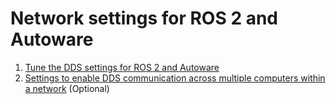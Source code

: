 # Network settings for ROS 2 and Autoware

1. [Tune the DDS settings for ROS 2 and Autoware](./dds-settings.md)
2. [Settings to enable DDS communication across multiple computers within a network](./multiple-computers.md) (Optional)